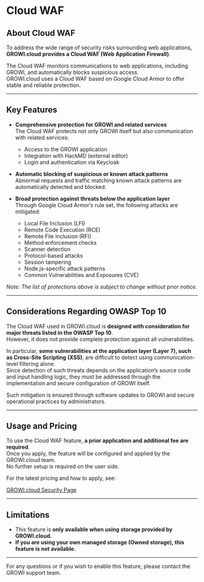 # Cloud WAF

## About Cloud WAF

To address the wide range of security risks surrounding web applications, **GROWI.cloud provides a Cloud WAF (Web Application Firewall)**.

The Cloud WAF monitors communications to web applications, including GROWI, and automatically blocks suspicious access.  
GROWI.cloud uses a Cloud WAF based on Google Cloud Armor to offer stable and reliable protection.

---

## Key Features

- **Comprehensive protection for GROWI and related services**  
  The Cloud WAF protects not only GROWI itself but also communication with related services:
  - Access to the GROWI application
  - Integration with HackMD (external editor)
  - Login and authentication via Keycloak

- **Automatic blocking of suspicious or known attack patterns**  
  Abnormal requests and traffic matching known attack patterns are automatically detected and blocked.

- **Broad protection against threats below the application layer**  
  Through Google Cloud Armor’s rule set, the following attacks are mitigated:
  - Local File Inclusion (LFI)
  - Remote Code Execution (RCE)
  - Remote File Inclusion (RFI)
  - Method enforcement checks
  - Scanner detection
  - Protocol-based attacks
  - Session tampering
  - Node.js-specific attack patterns
  - Common Vulnerabilities and Exposures (CVE)

*Note: The list of protections above is subject to change without prior notice.*

---

## Considerations Regarding OWASP Top 10

The Cloud WAF used in GROWI.cloud is **designed with consideration for major threats listed in the OWASP Top 10**.  
However, it does not provide complete protection against all vulnerabilities.

In particular, **some vulnerabilities at the application layer (Layer 7), such as Cross-Site Scripting (XSS)**, are difficult to detect using communication-level filtering alone.  
Since detection of such threats depends on the application’s source code and input handling logic, they must be addressed through the implementation and secure configuration of GROWI itself.

Such mitigation is ensured through software updates to GROWI and secure operational practices by administrators.

---

## Usage and Pricing

To use the Cloud WAF feature, **a prior application and additional fee are required**.  
Once you apply, the feature will be configured and applied by the GROWI.cloud team.  
No further setup is required on the user side.

For the latest pricing and how to apply, see:

[GROWI.cloud Security Page](https://info.growi.cloud/security)

---

## Limitations

- This feature is **only available when using storage provided by GROWI.cloud.**
- **If you are using your own managed storage (Owned storage), this feature is not available.**

---

For any questions or if you wish to enable this feature, please contact the GROWI support team.
